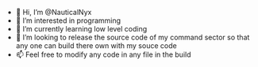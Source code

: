 - 👋 Hi, I’m @NauticalNyx
- 👀 I’m interested in programming
- 🌱 I’m currently learning low level coding
- 💞️ I’m looking to release the source code of my command sector so that any one can build there own with my souce code 
- 📫 Feel free to modify any code in any file in the build

<!---
NauticalNyx/NauticalNyx is a ✨ special ✨ repository because its `README.md` (this file) appears on your GitHub profile.
You can click the Preview link to take a look at your changes.
--->
